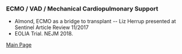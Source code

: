 ### ECMO / VAD / Mechanical Cardiopulmonary Support
- Almond, ECMO as a bridge to transplant -- Liz Herrup presented at Sentinel Article Review 11/2017
- EOLIA Trial. NEJM 2018.

<a href = "https://tracielin.github.io/PICU_Resources/index"> Main Page </a>
